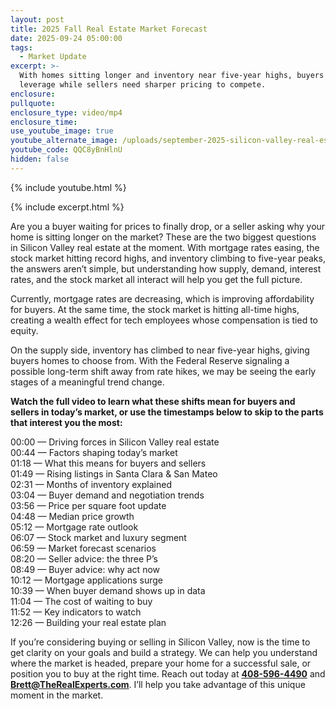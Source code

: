 ```yaml
---
layout: post
title: 2025 Fall Real Estate Market Forecast
date: 2025-09-24 05:00:00
tags:
  - Market Update
excerpt: >-
  With homes sitting longer and inventory near five-year highs, buyers gain
  leverage while sellers need sharper pricing to compete.
enclosure:
pullquote:
enclosure_type: video/mp4
enclosure_time:
use_youtube_image: true
youtube_alternate_image: /uploads/september-2025-silicon-valley-real-estate-market-update-2-1.jpg
youtube_code: QQC8yBnHlnU
hidden: false
---
```

{% include youtube.html %}

{% include excerpt.html %}

Are you a buyer waiting for prices to finally drop, or a seller asking why your home is sitting longer on the market? These are the two biggest questions in Silicon Valley real estate at the moment. With mortgage rates easing, the stock market hitting record highs, and inventory climbing to five-year peaks, the answers aren’t simple, but understanding how supply, demand, interest rates, and the stock market all interact will help you get the full picture.

Currently, mortgage rates are decreasing, which is improving affordability for buyers. At the same time, the stock market is hitting all-time highs, creating a wealth effect for tech employees whose compensation is tied to equity.

On the supply side, inventory has climbed to near five-year highs, giving buyers homes to choose from. With the Federal Reserve signaling a possible long-term shift away from rate hikes, we may be seeing the early stages of a meaningful trend change.

**Watch the full video to learn what these shifts mean for buyers and sellers in today’s market, or use the timestamps below to skip to the parts that interest you the most:**

00:00 — Driving forces in Silicon Valley real estate<br>00:44 — Factors shaping today’s market<br>01:18 — What this means for buyers and sellers<br>01:49 — Rising listings in Santa Clara & San Mateo<br>02:31 — Months of inventory explained<br>03:04 — Buyer demand and negotiation trends<br>03:56 — Price per square foot update<br>04:48 — Median price growth<br>05:12 — Mortgage rate outlook<br>06:07 — Stock market and luxury segment<br>06:59 — Market forecast scenarios<br>08:20 — Seller advice: the three P’s<br>08:49 — Buyer advice: why act now<br>10:12 — Mortgage applications surge<br>10:39 — When buyer demand shows up in data<br>11:04 — The cost of waiting to buy<br>11:52 — Key indicators to watch<br>12:26 — Building your real estate plan

If you’re considering buying or selling in Silicon Valley, now is the time to get clarity on your goals and build a strategy. We can help you understand where the market is headed, prepare your home for a successful sale, or position you to buy at the right time. Reach out today at [**408-596-4490**](tel:408-596-4490) and [**Brett@TheRealExperts.com**](mailto:Brett@TheRealExperts.com). I’ll help you take advantage of this unique moment in the market.

&nbsp;